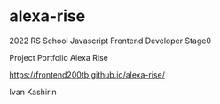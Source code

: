 # alexa-rise

2022 RS School Javascript Frontend Developer Stage0 

Project Portfolio Alexa Rise

https://frontend200tb.github.io/alexa-rise/

Ivan Kashirin
